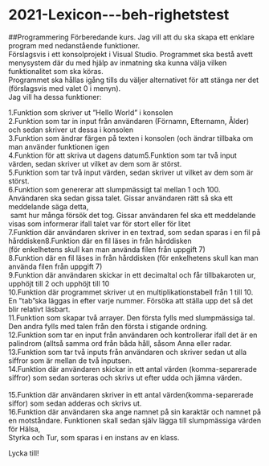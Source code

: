 # 2021-Lexicon---beh-righetstest

##Programmering Förberedande kurs. 
Jag vill att du ska skapa ett enklare program med nedanstående funktioner.<br /> 
Förslagsvis i ett konsolprojekt i Visual Studio.
Programmet ska bestå avett menysystem där du med hjälp av inmatning ska kunna välja vilken funktionalitet som ska köras.<br /> 
Programmet ska hållas igång tills du väljer alternativet för att stänga ner det (förslagsvis med valet 0 i menyn).<br /> 
Jag vill ha dessa funktioner:<br /> 

1.Funktion som skriver ut ”Hello World” i konsolen<br /> 
2.Funktion som tar in input från användaren (Förnamn, Efternamn, Ålder) och sedan skriver ut dessa i konsolen<br /> 
3.Funktion som ändrar färgen på texten i konsolen (och ändrar tillbaka om man använder funktionen igen<br /> 
4.Funktion för att skriva ut dagens datum5.Funktion som tar två input värden, sedan skriver ut vilket av dem som är störst.<br /> 
5.Funktion som tar två input värden, sedan skriver ut vilket av dem som är störst.<br /> 
6.Funktion som genererar att slumpmässigt tal mellan 1 och 100. Användaren ska sedan gissa talet. Gissar användaren rätt så ska ett meddelande säga detta,<br />
&nbsp;samt hur många försök det tog. Gissar användaren fel ska ett meddelande visas som informerar ifall talet var för stort eller för litet<br />
7.Funktion där användaren skriver in en textrad, som sedan sparas i en fil på hårddisken8.Funktion där en fil läses in från hårddisken<br /> 
  (för enkelhetens skull kan man använda filen   från uppgift 7)<br /> 
8.Funktion där en fil läses in från hårddisken (för enkelhetens skull kan man använda filen från uppgift 7)<br /> 
9.Funktion där användaren skickar in ett decimaltal och får tillbakaroten ur, upphöjt till 2 och upphöjt till 10<br /> 
10.Funktion där programmet skriver ut en multiplikationstabell från 1 till 10. En ”tab”ska läggas in efter varje nummer. Försöka att ställa upp det så det blir relativt läsbart.<br /> 
11.Funktion som skapar två arrayer. Den första fylls med slumpmässiga tal. Den andra fylls med talen från den första i stigande ordning.<br /> 
12.Funktion som tar en input från användaren och kontrollerar ifall det är en palindrom (alltså samma ord från båda håll, såsom Anna eller radar.<br /> 
13.Funktion som tar två inputs från användaren och skriver sedan ut alla siffror som är mellan de två inputsen.<br /> 
14.Funktion där användaren skickar in ett antal värden (komma-separerade siffror) som sedan sorteras och skrivs ut efter udda och jämna värden.<br />  
15.Funktion där användaren skriver in ett antal värden(komma-separerade siffor) som sedan adderas och skrivs ut.<br /> 
16.Funktion där användaren ska ange namnet på sin karaktär och namnet på en motståndare. Funktionen skall sedan själv lägga till slumpmässiga värden för Hälsa,<br /> 
  Styrka och Tur, som    sparas i en instans av en klass.<br /> 

Lycka till!<br /> 
